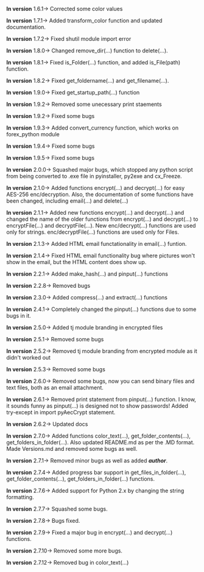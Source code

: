 **In version** 1.6.1-> Corrected some color values

**In version** 1.7.1-> Added transform_color function and updated documentation.

**In version** 1.7.2-> Fixed shutil module import error

**In version** 1.8.0-> Changed remove_dir(...) function to delete(...).

**In version** 1.8.1-> Fixed is_Folder(...) function, and added is_File(path) function.

**In version** 1.8.2-> Fixed get_foldername(...) and get_filename(...).

**In version** 1.9.0-> Fixed get_startup_path(...) function

**In version** 1.9.2-> Removed some unecessary print staements

**In version** 1.9.2-> Fixed some bugs

**In version** 1.9.3-> Added convert_currency function, which works on forex_python module

**In version** 1.9.4-> Fixed some bugs

**In version** 1.9.5-> Fixed some bugs

**In version** 2.0.0-> Squashed major bugs, which stopped any python script from being
	converted to .exe file in pyinstaller, py2exe and cx_Freeze.

**In version** 2.1.0-> Added functions encrypt(...) and decrypt(...) for easy AES-256 enc/decryption.
	Also, the documentation of some functions have been changed, including email(...) and delete(...)

**In version** 2.1.1-> Added new functions encrypt(...) and decrypt(...) and changed the
	name of the older functions from encrypt(...) and decrypt(...) to encryptFile(...) and decryptFile(...).
	New enc/decrypt(...) functions are used only for strings. enc/decryptFile(...) functions are
	used only for Files.

**In version** 2.1.3-> Added HTML email functationality in email(...) funtion.

**In version** 2.1.4-> Fixed HTML email functionality bug where pictures won't show
	in the email, but the HTML content does show up.

**In version** 2.2.1-> Added make_hash(...) and pinput(...) functions

**In version** 2.2.8-> Removed bugs

**In version** 2.3.0-> Added compress(...) and extract(...) functions

**In version** 2.4.1-> Completely changed the pinput(...) functions due to some bugs in it.

**In version** 2.5.0-> Added tj module branding in encrypted files

**In version** 2.5.1-> Removed some bugs

**In version** 2.5.2-> Removed tj module branding from encrypted module as it didn't worked out

**In version** 2.5.3-> Removed some bugs

**In version** 2.6.0-> Removed some bugs, now you can send binary files and text files, both as an
	email attachment.

**In version** 2.6.1-> Removed print statement from pinput(...) function. I know, it sounds funny as
pinput(...) is designed not to show passwords! Added try-except in import pyAecCrypt statement.

**In version** 2.6.2-> Updated docs

**In version** 2.7.0-> Added functions color_text(...), get_folder_contents(...), get_folders_in_folder(...).
	Also updated README.md as per the .MD format. Made Versions.md and removed some bugs as well.

**In version** 2.7.1-> Removed minor bugs as well as added *__author__*.

**In version** 2.7.4-> Added progress bar support in get_files_in_folder(...), get_folder_contents(...),
	get_folders_in_folder(...) functions.

**In version** 2.7.6-> Added support for Python 2.x by changing the string formatting.

**In version** 2.7.7-> Squashed some bugs.

**In version** 2.7.8-> Bugs fixed.

**In version** 2.7.9-> Fixed a major bug in encrypt(...) and decrypt(...) functions. 

**In version** 2.7.10-> Removed some more bugs.

**In version** 2.7.12-> Removed bug in color_text(...)
